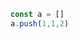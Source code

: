 <html>
    <p class="title" style="display:none;">另一个
    </p>
</html>
<html>
    <p class="article_id" style="display:none;">6911217131254185991q</p>
</html>
<html>
    <p class="target" style="display:none;">前端|threejs</p>
</html>
<html>
    <p class="create_time" style="display:none;">1128841071708</p>
</html>
<html>
    <p class="update_time" style="display:none;">1609143155002</p>
</html>
<html>
    <p class="cover_image" style="display:none;">https://p9-juejin.byteimg.com/tos-cn-i-k3u1fbpfcp/f4838afdfc1045bc88798ea761120e7f~tplv-k3u1fbpfcp-watermark.image</p>
</html>
<html>
    <p class="brief_content" style="display:none;">... 3D工程师在交给你一项3D工程的时候会有很多贴图，比如发光贴图，凹凸贴图、颜色贴图、环境贴图、等等...</p>
</html>



```typescript
const a = []
a.push(1,1,2)
```

